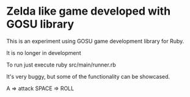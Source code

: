 # Zelda like game developed with GOSU library
This is an experiment using GOSU game development library for Ruby.

It is no longer in development

To run just execute ruby src/main/runner.rb

It's very buggy, but some of the functionality can be showcased.

A => attack
SPACE => ROLL
